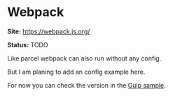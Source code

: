 # Webpack

**Site:** https://webpack.js.org/

**Status:** TODO

Like parcel webpack can also run without any config.

But I am planing to add an config example here.

For now you can check the version in the [Gulp sample](../gulp/webpack.config.js).
